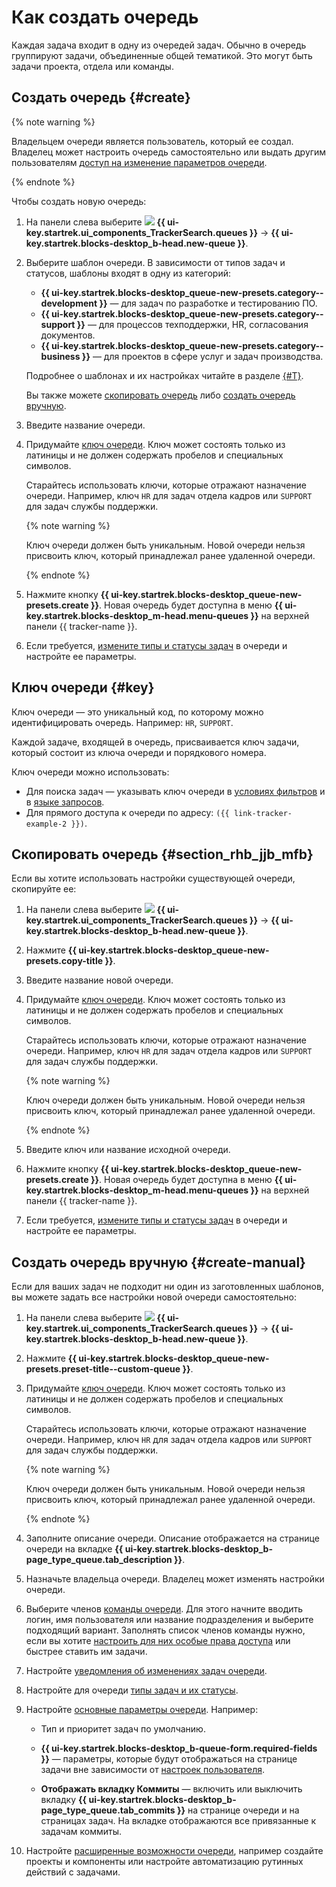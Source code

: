# Как создать очередь

Каждая задача входит в одну из очередей задач. Обычно в очередь группируют задачи, объединенные общей тематикой. Это могут быть задачи проекта, отдела или команды.


## Создать очередь {#create}

{% note warning %}

Владельцем очереди является пользователь, который ее создал. Владелец может настроить очередь самостоятельно или выдать другим пользователям [доступ на изменение параметров очереди](queue-access#set-access). 

{% endnote %}

Чтобы создать новую очередь:

1. На панели слева выберите ![](../../_assets/tracker/svg/queues.svg) **{{ ui-key.startrek.ui_components_TrackerSearch.queues }}** → **{{ ui-key.startrek.blocks-desktop_b-head.new-queue }}**.

1. Выберите шаблон очереди. В зависимости от типов задач и статусов, шаблоны входят в одну из категорий:

    * **{{ ui-key.startrek.blocks-desktop_queue-new-presets.category--development }}** — для задач по разработке и тестированию ПО. 
    * **{{ ui-key.startrek.blocks-desktop_queue-new-presets.category--support }}** — для процессов техподдержки, HR, согласования документов.
    * **{{ ui-key.startrek.blocks-desktop_queue-new-presets.category--business }}** — для проектов в сфере услуг и задач производства.
    
    Подробнее о шаблонах и их настройках читайте в разделе [{#T}](workflows.md).
    
    Вы также можете [скопировать очередь](#section_rhb_jjb_mfb) либо [создать очередь вручную](#section_cg3_wpq_w1b).

1. Введите название очереди.

1. Придумайте [ключ очереди](#key). Ключ может состоять только из латиницы и не должен содержать пробелов и специальных символов. 
    
    Старайтесь использовать ключи, которые отражают назначение очереди. Например, ключ `HR` для задач отдела кадров или `SUPPORT` для задач службы поддержки.

    {% note warning %}

    Ключ очереди должен быть уникальным. Новой очереди нельзя присвоить ключ, который принадлежал ранее удаленной очереди.

    {% endnote %}

1. Нажмите кнопку **{{ ui-key.startrek.blocks-desktop_queue-new-presets.create }}**. Новая очередь будет доступна в меню **{{ ui-key.startrek.blocks-desktop_m-head.menu-queues }}** на верхней панели {{ tracker-name }}.

1. Если требуется, [измените типы и статусы задач](workflow.md) в очереди и настройте ее параметры.

## Ключ очереди {#key}

Ключ очереди — это уникальный код, по которому можно идентифицировать очередь. Например: `HR`, `SUPPORT`.

Каждой задаче, входящей в очередь, присваивается ключ задачи, который состоит из ключа очереди и порядкового номера.

Ключ очереди можно использовать:

- Для поиска задач — указывать ключ очереди в [условиях фильтров](../user/create-filter.md) и в [языке запросов](../user/query-filter.md). 
- Для прямого доступа к очереди по адресу: `({{ link-tracker-example-2 }})`.

## Скопировать очередь {#section_rhb_jjb_mfb}

Если вы хотите использовать настройки существующей очереди, скопируйте ее:

1. На панели слева выберите ![](../../_assets/tracker/svg/queues.svg) **{{ ui-key.startrek.ui_components_TrackerSearch.queues }}** → **{{ ui-key.startrek.blocks-desktop_b-head.new-queue }}**.

1. Нажмите **{{ ui-key.startrek.blocks-desktop_queue-new-presets.copy-title }}**.

1. Введите название новой очереди.

1. Придумайте [ключ очереди](#key). Ключ может состоять только из латиницы и не должен содержать пробелов и специальных символов. 
    
    Старайтесь использовать ключи, которые отражают назначение очереди. Например, ключ `HR` для задач отдела кадров или `SUPPORT` для задач службы поддержки.

    {% note warning %}

    Ключ очереди должен быть уникальным. Новой очереди нельзя присвоить ключ, который принадлежал ранее удаленной очереди.

    {% endnote %}

1. Введите ключ или название исходной очереди.

1. Нажмите кнопку **{{ ui-key.startrek.blocks-desktop_queue-new-presets.create }}**. Новая очередь будет доступна в меню **{{ ui-key.startrek.blocks-desktop_m-head.menu-queues }}** на верхней панели {{ tracker-name }}.

1. Если требуется, [измените типы и статусы задач](workflow.md) в очереди и настройте ее параметры.

## Создать очередь вручную {#create-manual}

Если для ваших задач не подходит ни один из заготовленных шаблонов, вы можете задать все настройки новой очереди самостоятельно:

1. На панели слева выберите ![](../../_assets/tracker/svg/queues.svg) **{{ ui-key.startrek.ui_components_TrackerSearch.queues }}** → **{{ ui-key.startrek.blocks-desktop_b-head.new-queue }}**.

1. Нажмите **{{ ui-key.startrek.blocks-desktop_queue-new-presets.preset-title--custom-queue }}**.

1. Придумайте [ключ очереди](#key). Ключ может состоять только из латиницы и не должен содержать пробелов и специальных символов. 
    
    Старайтесь использовать ключи, которые отражают назначение очереди. Например, ключ `HR` для задач отдела кадров или `SUPPORT` для задач службы поддержки.

    {% note warning %}

    Ключ очереди должен быть уникальным. Новой очереди нельзя присвоить ключ, который принадлежал ранее удаленной очереди.

    {% endnote %}

1. Заполните описание очереди. Описание отображается на странице очереди на вкладке **{{ ui-key.startrek.blocks-desktop_b-page_type_queue.tab_description }}**.

1. Назначьте владельца очереди. Владелец может изменять настройки очереди.

1. Выберите членов [команды очереди](queue-team.md). Для этого начните вводить логин, имя пользователя или название подразделения и выберите подходящий вариант.
    Заполнять список членов команды нужно, если вы хотите [настроить для них особые права доступа](queue-access.md) или быстрее ставить им задачи.

1. Настройте [уведомления об изменениях задач очереди](subscriptions.md).

1. Настройте для очереди [типы задач и их статусы](workflow.md).

1. Настройте [основные параметры очереди](edit-queue-general.md). Например:

    * Тип и приоритет задач по умолчанию.
    
    * **{{ ui-key.startrek.blocks-desktop_b-queue-form.required-fields }}** — параметры, которые будут отображаться на странице задачи вне зависимости от [настроек пользователя](../user/edit-ticket.md#edit-fields).


    * **Отображать вкладку Коммиты** — включить или выключить вкладку **{{ ui-key.startrek.blocks-desktop_b-page_type_queue.tab_commits }}** на странице очереди и на страницах задач. На вкладке отображаются все привязанные к задачам коммиты.

1. Настройте [расширенные возможности очереди](queue-advanced.md), например создайте проекты и компоненты или настройте автоматизацию рутинных действий с задачами.
